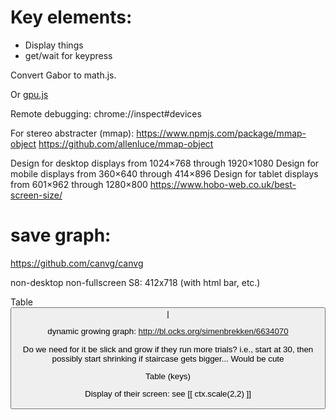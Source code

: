 # Key elements:
  * Display things
  * get/wait for keypress

Convert Gabor to math.js.

Or [gpu.js](http://gpu.rocks)

Remote debugging:
chrome://inspect#devices

For stereo abstracter (mmap):
https://www.npmjs.com/package/mmap-object
https://github.com/allenluce/mmap-object

Design for desktop displays from 1024×768 through 1920×1080
Design for mobile displays from 360×640 through 414×896
Design for tablet displays from 601×962 through 1280×800
https://www.hobo-web.co.uk/best-screen-size/

# save graph:
https://github.com/canvg/canvg

non-desktop non-fullscreen S8: 412x718 (with html bar, etc.)

Table
<button column>|<graphing widget>

dynamic growing graph:
http://bl.ocks.org/simenbrekken/6634070

Do we need for it be slick and grow if they run more trials?
i.e., start at 30, then possibly start shrinking if staircase gets bigger... Would be cute

Table (keys)
<arrows>

Display of their screen: see [[ ctx.scale(2,2)  ]]
